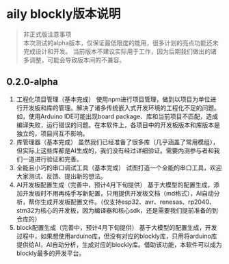 # aily blockly版本说明

> 非正式版注意事项  
> 本次测试的alpha版本，仅保证最低限度的能用，很多计划的亮点功能还未完成设计和开发。
> 当前版本不建议实际用于工作，因为后期我们做出的诸多调整，可能会导致版本间的不兼容。


## 0.2.0-alpha
1. 工程化项目管理（基本完成）
使用npm进行项目管理，做到以项目为单位进行开发板和库的管理。解决了诸多传统嵌入式开发环境的工程化不足的问题。如，使用Arduino IDE可能出现board package、库和当前项目不匹配，造成编译失败，运行错误的问题。在本软件上，各项目中的开发板版本和库版本是独立的，项目间互不影响。
2. 库管理器（基本完成）
虽然我们已经准备了很多库（几乎涵盖了常用模组），但实际上这些库都是AI生成的，我们没有经过详细验证。需要内测参与者和我们一道进行验证和完善。
3. 全能且小巧的串口调试工具（基本完成）
试图打造一个全能的串口工具，欢迎大家测试、反馈、提出新的想法。
4. AI开发板配置生成（完善中，预计4月下旬提供）
基于大模型的配置生成，添加开发板时不用再纯手写新配置，只用提供开发板文档（md格式），AI自动分析，帮你生成开发板配置文件。（仅支持esp32、avr、renesas、rp2040、stm32为核心的开发板，因为编译器和核心sdk，还是需要我们提前准备的到仓库的）
5. block配置生成（完善中，预计4月下旬提供）
基于大模型的配置生成，开发过程中，如果想使用arduino库，但没有对应的blockly库，只用将arduino库提供给AI，AI自动分析，生成对应的blockly库。借助该功能，本软件可以成为blockly最多的开发平台。
